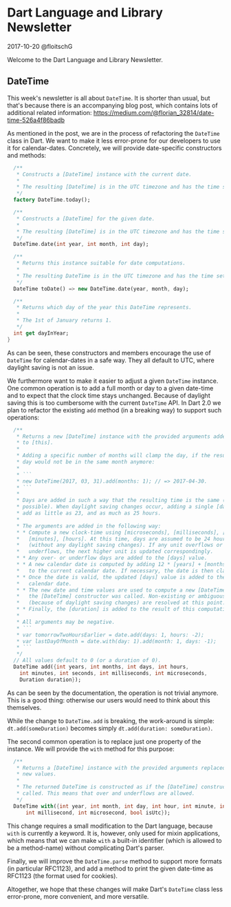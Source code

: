 # Dart Language and Library Newsletter
2017-10-20
@floitschG

Welcome to the Dart Language and Library Newsletter.

## DateTime
This week's newsletter is all about `DateTime`. It is shorter than usual, but that's because there is an accompanying blog post, which contains lots of additional related information: https://medium.com/@florian_32814/date-time-526a4f86badb

As mentioned in the post, we are in the process of refactoring the `DateTime` class in Dart. We want to make it less error-prone for our developers to use it for calendar-dates. Concretely, we will provide date-specific constructors and methods:
``` dart
  /**
   * Constructs a [DateTime] instance with the current date.
   *
   * The resulting [DateTime] is in the UTC timezone and has the time set to 00:00.
   */
  factory DateTime.today();

  /**
   * Constructs a [DateTime] for the given date.
   *
   * The resulting [DateTime] is in the UTC timezone and has the time set to 00:00.
   */
  DateTime.date(int year, int month, int day);

  /**
   * Returns this instance suitable for date computations.
   *
   * The resulting DateTime is in the UTC timezone and has the time set to 00:00.
   */
  DateTime toDate() => new DateTime.date(year, month, day);

  /**
   * Returns which day of the year this DateTime represents.
   *
   * The 1st of January returns 1.
   */
  int get dayInYear;
}
```
As can be seen, these constructors and members encourage the use of `DateTime` for calendar-dates in a safe way. They all default to UTC, where daylight saving is not an issue.

We furthermore want to make it easier to adjust a given `DateTime` instance. One common operation is to add a full month or day to a given date-time and to expect that the clock time stays unchanged. Because of daylight saving this is too cumbersome with the current `DateTime` API. In Dart 2.0 we plan to refactor the existing `add` method (in a breaking way) to support such operations:
``` dart
  /**
   * Returns a new [DateTime] instance with the provided arguments added to
   * to [this].
   *
   * Adding a specific number of months will clamp the day, if the resulting
   * day would not be in the same month anymore:
   *
   * ```
   * new DateTime(2017, 03, 31).add(months: 1); // => 2017-04-30.
   * ```
   *
   * Days are added in such a way that the resulting time is the same (if that's
   * possible). When daylight saving changes occur, adding a single [day] might
   * add as little as 23, and as much as 25 hours.
   *
   * The arguments are added in the following way:
   * * Compute a new clock-time using [microseconds], [milliseconds], [seconds],
   *   [minutes], [hours]. At this time, days are assumed to be 24 hours long
   *   (without any daylight saving changes). If any unit overflows or
   *   underflows, the next higher unit is updated correspondingly.
   * * Any over- or underflow days are added to the [days] value.
   * * A new calendar date is computed by adding 12 * [years] + [months] months 
   *   to the current calendar date. If necessary, the date is then clamped.
   * * Once the date is valid, the updated [days] value is added to the
   *   calendar date.
   * * The new date and time values are used to compute a new [DateTime] as if
   *   the [DateTime] constructor was called. Non-existing or ambiguous times
   *   (because of daylight saving changes) are resolved at this point.
   * * Finally, the [duration] is added to the result of this computation.
   *
   * All arguments may be negative.
   * ```
   * var tomorrowTwoHoursEarlier = date.add(days: 1, hours: -2);
   * var lastDayOfMonth = date.with(day: 1).add(month: 1, days: -1);
   * ```
   */
  // All values default to 0 (or a duration of 0).
  DateTime add({int years, int months, int days, int hours,
    int minutes, int seconds, int milliseconds, int microseconds,
    Duration duration});
```
As can be seen by the documentation, the operation is not trivial anymore. This is a good thing: otherwise our users would need to think about this themselves.

While the change to `DateTime.add` is breaking, the work-around is simple: `dt.add(someDuration)` becomes simply `dt.add(duration: someDuration)`.

The second common operation is to replace just one property of the instance. We will provide the `with` method for this purpose:
``` dart
  /**
   * Returns a [DateTime] instance with the provided arguments replaced by the
   * new values.
   *
   * The returned DateTime is constructed as if the [DateTime] constructor was
   * called. This means that over and underflows are allowed.
   */
  DateTime with({int year, int month, int day, int hour, int minute, int second,
      int millisecond, int microsecond, bool isUtc});
```
This change requires a small modification to the Dart language, because `with` is currently a keyword. It is, however, only used for mixin applications, which means that we can make `with` a built-in identifier (which is allowed to be a method-name) without complicating Dart's parser.

Finally, we will improve the `DateTime.parse` method to support more formats (in particular RFC1123), and add a method to print the given date-time as RFC1123 (the format used for cookies).

Altogether, we hope that these changes will make Dart's `DateTime` class less error-prone, more convenient, and more versatile.
